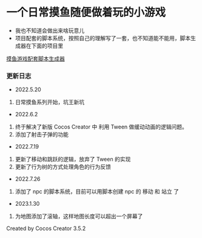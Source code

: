 # 一个日常摸鱼随便做着玩的小游戏

- 我也不知道会做出来啥玩意儿
- 项目配套的脚本系统，按照自己的理解写了一套，也不知道能不能用，脚本生成器在下面的项目里

[摸鱼游戏配套脚本生成器](https://github.com/MythosMa/MessAroundGameScriptSystem)

### 更新日志

- 2022.5.20

1. 日常摸鱼系列开始，坑王新坑

- 2022.6.2

1. 终于解决了新版 Cocos Creator 中 利用 Tween 做缓动动画的逻辑问题。
2. 添加了射击子弹的功能

- 2022.7.19

1. 更新了移动和跳跃的逻辑，放弃了 Tween 的实现
2. 更新了行为树的方式处理角色的行为反馈

- 2022.7.26

1. 添加了 npc 的脚本系统，目前可以用脚本创建 npc 的 移动 和 站立 了

- 2023.1.30

1. 为地图添加了滚轴，这样地图长度可以超出一个屏幕了

Created by Cocos Creator 3.5.2
